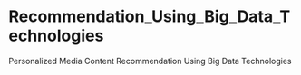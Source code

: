 # Recommendation_Using_Big_Data_Technologies
Personalized Media Content Recommendation Using Big Data Technologies
